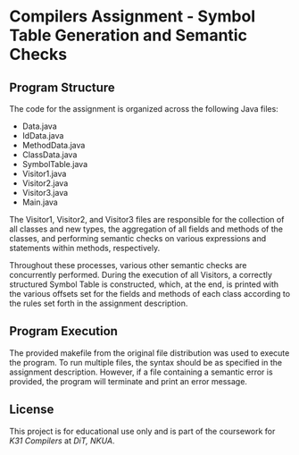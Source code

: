 # Compilers Assignment - Symbol Table Generation and Semantic Checks

## Program Structure

The code for the assignment is organized across the following Java files:

- Data.java
- IdData.java
- MethodData.java
- ClassData.java
- SymbolTable.java
- Visitor1.java
- Visitor2.java
- Visitor3.java
- Main.java

The Visitor1, Visitor2, and Visitor3 files are responsible for the collection of all classes and new types, the aggregation of all fields and methods of the classes, and performing semantic checks on various expressions and statements within methods, respectively.

Throughout these processes, various other semantic checks are concurrently performed. During the execution of all Visitors, a correctly structured Symbol Table is constructed, which, at the end, is printed with the various offsets set for the fields and methods of each class according to the rules set forth in the assignment description.

## Program Execution

The provided makefile from the original file distribution was used to execute the program. To run multiple files, the syntax should be as specified in the assignment description. However, if a file containing a semantic error is provided, the program will terminate and print an error message.

## License

This project is for educational use only and is part of the coursework for _Κ31 Compilers_ at _DiT, NKUA_.
